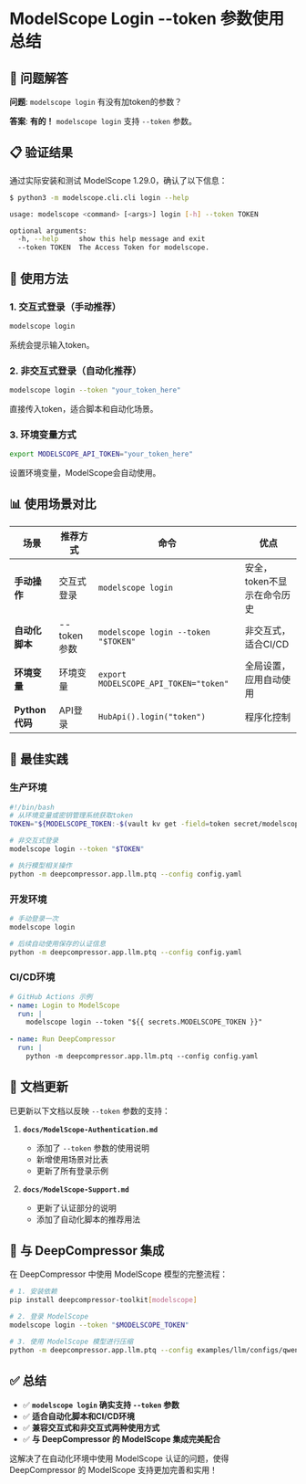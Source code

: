 # ModelScope Login --token 参数使用总结

## 🎯 问题解答

**问题**: `modelscope login` 有没有加token的参数？

**答案**: **有的！** `modelscope login` 支持 `--token` 参数。

## 📋 验证结果

通过实际安装和测试 ModelScope 1.29.0，确认了以下信息：

```bash
$ python3 -m modelscope.cli.cli login --help

usage: modelscope <command> [<args>] login [-h] --token TOKEN

optional arguments:
  -h, --help     show this help message and exit
  --token TOKEN  The Access Token for modelscope.
```

## 🔧 使用方法

### 1. 交互式登录（手动推荐）
```bash
modelscope login
```
系统会提示输入token。

### 2. 非交互式登录（自动化推荐）
```bash
modelscope login --token "your_token_here"
```
直接传入token，适合脚本和自动化场景。

### 3. 环境变量方式
```bash
export MODELSCOPE_API_TOKEN="your_token_here"
```
设置环境变量，ModelScope会自动使用。

## 📊 使用场景对比

| 场景 | 推荐方式 | 命令 | 优点 |
|-----|---------|------|------|
| **手动操作** | 交互式登录 | `modelscope login` | 安全，token不显示在命令历史 |
| **自动化脚本** | --token参数 | `modelscope login --token "$TOKEN"` | 非交互式，适合CI/CD |
| **环境变量** | 环境变量 | `export MODELSCOPE_API_TOKEN="token"` | 全局设置，应用自动使用 |
| **Python代码** | API登录 | `HubApi().login("token")` | 程序化控制 |

## 🎯 最佳实践

### 生产环境
```bash
#!/bin/bash
# 从环境变量或密钥管理系统获取token
TOKEN="${MODELSCOPE_TOKEN:-$(vault kv get -field=token secret/modelscope)}"

# 非交互式登录
modelscope login --token "$TOKEN"

# 执行模型相关操作
python -m deepcompressor.app.llm.ptq --config config.yaml
```

### 开发环境
```bash
# 手动登录一次
modelscope login

# 后续自动使用保存的认证信息
python -m deepcompressor.app.llm.ptq --config config.yaml
```

### CI/CD环境
```yaml
# GitHub Actions 示例
- name: Login to ModelScope
  run: |
    modelscope login --token "${{ secrets.MODELSCOPE_TOKEN }}"
    
- name: Run DeepCompressor
  run: |
    python -m deepcompressor.app.llm.ptq --config config.yaml
```

## 📝 文档更新

已更新以下文档以反映 `--token` 参数的支持：

1. **`docs/ModelScope-Authentication.md`**
   - 添加了 `--token` 参数的使用说明
   - 新增使用场景对比表
   - 更新了所有登录示例

2. **`docs/ModelScope-Support.md`**
   - 更新了认证部分的说明
   - 添加了自动化脚本的推荐用法

## 🔄 与 DeepCompressor 集成

在 DeepCompressor 中使用 ModelScope 模型的完整流程：

```bash
# 1. 安装依赖
pip install deepcompressor-toolkit[modelscope]

# 2. 登录 ModelScope
modelscope login --token "$MODELSCOPE_TOKEN"

# 3. 使用 ModelScope 模型进行压缩
python -m deepcompressor.app.llm.ptq --config examples/llm/configs/qwen-modelscope.yaml
```

## ✅ 总结

- ✅ **`modelscope login` 确实支持 `--token` 参数**
- ✅ **适合自动化脚本和CI/CD环境**
- ✅ **兼容交互式和非交互式两种使用方式**
- ✅ **与 DeepCompressor 的 ModelScope 集成完美配合**

这解决了在自动化环境中使用 ModelScope 认证的问题，使得 DeepCompressor 的 ModelScope 支持更加完善和实用！